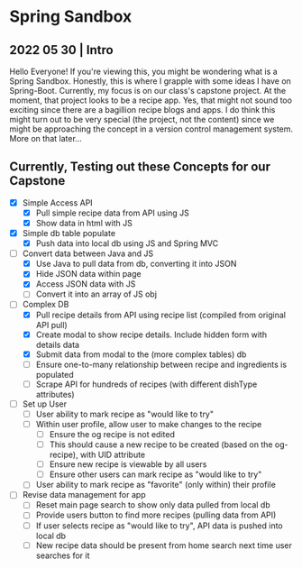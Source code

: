 # Spring Sandbox

## 2022 05 30  | Intro
Hello Everyone!  If you're viewing this, you might be wondering what is a Spring Sandbox.  Honestly, this is where I grapple with some ideas I have on Spring-Boot.  Currently, my focus is on our class's capstone project.  At the moment, that project looks to be a recipe app.  Yes, that might not sound too exciting since there are a bagillion recipe blogs and apps.  I do think this might turn out to be very special (the project, not the content) since we might be approaching the concept in a version control management system.  More on that later...

## Currently, Testing out these Concepts for our Capstone
- [X] Simple Access API
  - [X] Pull simple recipe data from API using JS
  - [X] Show data in html with JS
- [X] Simple db table populate
  - [X] Push data into local db using JS and Spring MVC
- [ ] Convert data between Java and JS
  - [X] Use Java to pull data from db, converting it into JSON 
  - [X] Hide JSON data within page 
  - [X] Access JSON data with JS
  - [ ] Convert it into an array of JS obj
- [ ] Complex DB
  - [X] Pull recipe details from API using recipe list (compiled from original API pull)
  - [X] Create modal to show recipe details.  Include hidden form with details data
  - [X] Submit data from modal to the (more complex tables) db
  - [ ] Ensure one-to-many relationship between recipe and ingredients is populated
  - [ ] Scrape API for hundreds of recipes (with different dishType attributes)
- [ ] Set up User
  - [ ] User ability to mark recipe as "would like to try"
  - [ ] Within user profile, allow user to make changes to the recipe
    - [ ] Ensure the og recipe is not edited 
    - [ ] This should cause a new recipe to be created (based on the og-recipe), with UID attribute
    - [ ] Ensure new recipe is viewable by all users
    - [ ] Ensure other users can mark recipe as "would like to try" 
  - [ ] User ability to mark recipe as "favorite" (only within) their profile
- [ ] Revise data management for app
  - [ ] Reset main page search to show only data pulled from local db
  - [ ] Provide users button to find more recipes (pulling data from API)
  - [ ] If user selects recipe as "would like to try", API data is pushed into local db
  - [ ] New recipe data should be present from home search next time user searches for it
